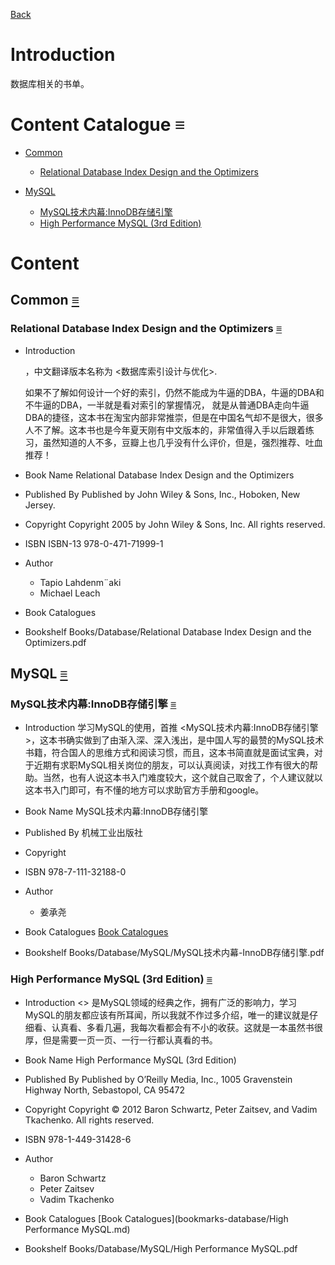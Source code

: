 [Back](index.md)

# Introduction

  数据库相关的书单。

# Content Catalogue <a id="≡">≡</a>

- [Common](#C)
    + [Relational Database Index Design and the Optimizers](#C-RDIDATO)

- [MySQL](#M)
    + [MySQL技术内幕:InnoDB存储引擎](#M-MJNICCYQ)
    + [High Performance MySQL (3rd Edition)](#M-HPM)


# Content

## Common <a id="C">[≡](#≡)</a>

### Relational Database Index Design and the Optimizers <a id="C-RDIDATO">[≡](#≡)</a>

- Introduction

    <Relational Database Index Design and the Optimizers>，中文翻译版本名称为 <数据库索引设计与优化>.

    如果不了解如何设计一个好的索引，仍然不能成为牛逼的DBA，牛逼的DBA和不牛逼的DBA，一半就是看对索引的掌握情况，<Relational Database Index Design and the Optimizers> 就是从普通DBA走向牛逼DBA的捷径，这本书在淘宝内部非常推崇，但是在中国名气却不是很大，很多人不了解。这本书也是今年夏天刚有中文版本的，非常值得入手以后跟着练习，虽然知道的人不多，豆瓣上也几乎没有什么评价，但是，强烈推荐、吐血推荐！

- Book Name
    Relational Database Index Design and the Optimizers

- Published By
    Published by John Wiley & Sons, Inc., Hoboken, New Jersey.

- Copyright
    Copyright 2005 by John Wiley & Sons, Inc. All rights reserved.

- ISBN 
    ISBN-13 978-0-471-71999-1

- Author
    + Tapio Lahdenm¨aki
    + Michael Leach

- Book Catalogues    

- Bookshelf
    Books/Database/Relational Database Index Design and the Optimizers.pdf


## MySQL <a id="M">[≡](#≡)</a>

### MySQL技术内幕:InnoDB存储引擎  <a id="M-MJNICCYQ">[≡](#≡)</a>

- Introduction
    学习MySQL的使用，首推 <MySQL技术内幕:InnoDB存储引擎>，这本书确实做到了由渐入深、深入浅出，是中国人写的最赞的MySQL技术书籍，符合国人的思维方式和阅读习惯，而且，这本书简直就是面试宝典，对于近期有求职MySQL相关岗位的朋友，可以认真阅读，对找工作有很大的帮助。当然，也有人说这本书入门难度较大，这个就自己取舍了，个人建议就以这本书入门即可，有不懂的地方可以求助官方手册和google。

- Book Name
    MySQL技术内幕:InnoDB存储引擎 

- Published By
    机械工业出版社

- Copyright    

- ISBN 
    978-7-111-32188-0

- Author
    + 姜承尧

- Book Catalogues
    [Book Catalogues](bookmarks-database/MySQL技术内幕-InnoDB存储引擎.md)

- Bookshelf
    Books/Database/MySQL/MySQL技术内幕-InnoDB存储引擎.pdf

### High Performance MySQL (3rd Edition) <a id="M-HPM">[≡](#≡)</a>

- Introduction
    <<High Performance MySQL>> 是MySQL领域的经典之作，拥有广泛的影响力，学习MySQL的朋友都应该有所耳闻，所以我就不作过多介绍，唯一的建议就是仔细看、认真看、多看几遍，我每次看都会有不小的收获。这就是一本虽然书很厚，但是需要一页一页、一行一行都认真看的书。

- Book Name
    High Performance MySQL (3rd Edition)

- Published By
    Published by O’Reilly Media, Inc., 1005 Gravenstein Highway North, Sebastopol, CA 95472

- Copyright
    Copyright © 2012 Baron Schwartz, Peter Zaitsev, and Vadim Tkachenko. All rights reserved.

- ISBN 
    978-1-449-31428-6

- Author
    + Baron Schwartz
    + Peter Zaitsev
    + Vadim Tkachenko

- Book Catalogues
    [Book Catalogues](bookmarks-database/High Performance MySQL.md)

- Bookshelf
    Books/Database/MySQL/High Performance MySQL.pdf